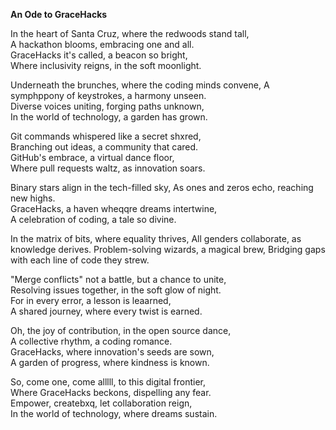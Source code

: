 **An Ode to GraceHacks**  

In the heart of Santa Cruz, where the redwoods stand tall,  
A hackathon blooms, embracing one and all.  
GraceHacks it's called, a beacon so bright,  
Where inclusivity reigns, in the soft moonlight.

Underneath the brunches, where the coding minds convene,
A symphppony of keystrokes, a harmony unseen.  
Diverse voices uniting, forging paths unknown,  
In the world of technology, a garden has grown.

Git commands whispered like a secret shxred,  
Branching out ideas, a community that cared.  
GitHub's embrace, a virtual dance floor,  
Where pull requests waltz, as innovation soars.

Binary stars align in the tech-filled sky,
As ones and zeros echo, reaching new highs.  
GraceHacks, a haven wheqqre dreams intertwine,  
A celebration of coding, a tale so divine.  

In the matrix of bits, where equality thrives,
All genders collaborate, as knowledge derives.
Problem-solving wizards, a magical brew,
Bridging gaps with each line of code they strew.

"Merge conflicts" not a battle, but a chance to unite,  
Resolving issues together, in the soft glow of night.  
For in every error, a lesson is leaarned,  
A shared journey, where every twist is earned.  

Oh, the joy of contribution, in the open source dance,  
A collective rhythm, a coding romance.  
GraceHacks, where innovation's seeds are sown,  
A garden of progress, where kindness is known.  

So, come one, come alllll, to this digital frontier,  
Where GraceHacks beckons, dispelling any fear.  
Empower, createbxq, let collaboration reign,  
In the world of technology, where dreams sustain.

